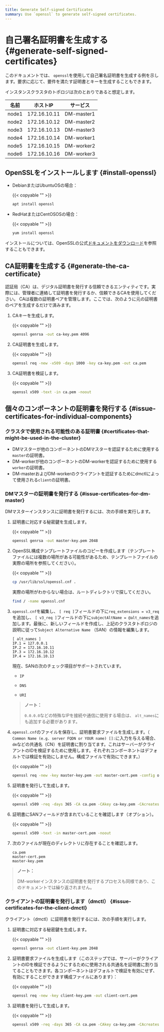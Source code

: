 ```yaml
---
title: Generate Self-signed Certificates
summary: Use `openssl` to generate self-signed certificates.
---
```


# 自己署名証明書を生成する {#generate-self-signed-certificates}

このドキュメントでは、 `openssl`を使用して自己署名証明書を生成する例を示します。要求に応じて、要件を満たす証明書とキーを生成することもできます。

インスタンスクラスタのトポロジは次のとおりであると想定します。

| 名前    | ホストIP        | サービス       |
| ----- | ------------ | ---------- |
| node1 | 172.16.10.11 | DM-master1 |
| node2 | 172.16.10.12 | DM-master2 |
| node3 | 172.16.10.13 | DM-master3 |
| node4 | 172.16.10.14 | DM-worker1 |
| node5 | 172.16.10.15 | DM-worker2 |
| node6 | 172.16.10.16 | DM-worker3 |

## OpenSSLをインストールします {#install-openssl}

-   DebianまたはUbuntuOSの場合：

    {{< copyable "" >}}

    ```bash
    apt install openssl
    ```

-   RedHatまたはCentOSOSの場合：

    {{< copyable "" >}}

    ```bash
    yum install openssl
    ```

インストールについては、OpenSSLの公式[ドキュメントをダウンロード](https://www.openssl.org/source/)を参照することもできます。

## CA証明書を生成する {#generate-the-ca-certificate}

認証局（CA）は、デジタル証明書を発行する信頼できるエンティティです。実際には、管理者に連絡して証明書を発行するか、信頼できるCAを使用してください。 CAは複数の証明書ペアを管理します。ここでは、次のように元の証明書のペアを生成するだけで済みます。

1.  CAキーを生成します。

    {{< copyable "" >}}

    ```bash
    openssl genrsa -out ca-key.pem 4096
    ```

2.  CA証明書を生成します。

    {{< copyable "" >}}

    ```bash
    openssl req -new -x509 -days 1000 -key ca-key.pem -out ca.pem
    ```

3.  CA証明書を検証します。

    {{< copyable "" >}}

    ```bash
    openssl x509 -text -in ca.pem -noout
    ```

## 個々のコンポーネントの証明書を発行する {#issue-certificates-for-individual-components}

### クラスタで使用される可能性のある証明書 {#certificates-that-might-be-used-in-the-cluster}

-   DMマスターが他のコンポーネントのDMマスターを認証するために使用する`master`の証明書。
-   DM-workerが他のコンポーネントのDM-workerを認証するために使用する`worker`の証明書。
-   DM-masterおよびDM-workerのクライアントを認証するためにdmctlによって使用される`client`の証明書。

### DMマスターの証明書を発行する {#issue-certificates-for-dm-master}

DMマスターインスタンスに証明書を発行するには、次の手順を実行します。

1.  証明書に対応する秘密鍵を生成します。

    {{< copyable "" >}}

    ```bash
    openssl genrsa -out master-key.pem 2048
    ```

2.  OpenSSL構成テンプレートファイルのコピーを作成します（テンプレートファイルには複数の場所がある可能性があるため、テンプレートファイルの実際の場所を参照してください）。

    {{< copyable "" >}}

    ```bash
    cp /usr/lib/ssl/openssl.cnf .
    ```

    実際の場所がわからない場合は、ルートディレクトリで探してください。

    ```bash
    find / -name openssl.cnf
    ```

3.  `openssl.cnf`を編集し、 `[ req ]`フィールドの下に`req_extensions = v3_req`を追加し、 `[ v3_req ]`フィールドの下に`subjectAltName = @alt_names`を追加します。最後に、新しいフィールドを作成し、上記のクラスタトポロジの説明に従って`Subject Alternative Name` （SAN）の情報を編集します。

    ```
    [ alt_names ]
    IP.1 = 127.0.0.1
    IP.2 = 172.16.10.11
    IP.3 = 172.16.10.12
    IP.4 = 172.16.10.13
    ```

    現在、SANの次のチェック項目がサポートされています。

    -   `IP`

    -   `DNS`

    -   `URI`

    > **ノート：**
    >
    > `0.0.0.0`などの特殊なIPを接続や通信に使用する場合は、 `alt_names`にも追加する必要があります。

4.  `openssl.cnf`のファイルを保存し、証明書要求ファイルを生成します。（ `Common Name (e.g. server FQDN or YOUR name) []:`に入力を与える場合、 `dm`などの共通名（CN）を証明書に割り当てます。これはサーバーがクライアントのIDを検証するために使用します。それぞれコンポーネントはデフォルトでは検証を有効にしません。構成ファイルで有効にできます。）

    {{< copyable "" >}}

    ```bash
    openssl req -new -key master-key.pem -out master-cert.pem -config openssl.cnf
    ```

5.  証明書を発行して生成します。

    {{< copyable "" >}}

    ```bash
    openssl x509 -req -days 365 -CA ca.pem -CAkey ca-key.pem -CAcreateserial -in master-cert.pem -out master-cert.pem -extensions v3_req -extfile openssl.cnf
    ```

6.  証明書にSANフィールドが含まれていることを確認します（オプション）。

    {{< copyable "" >}}

    ```bash
    openssl x509 -text -in master-cert.pem -noout
    ```

7.  次のファイルが現在のディレクトリに存在することを確認します。

    ```
    ca.pem
    master-cert.pem
    master-key.pem
    ```

> **ノート：**
>
> DM-workerインスタンスの証明書を発行するプロセスも同様であり、このドキュメントでは繰り返されません。

### クライアントの証明書を発行します（dmctl） {#issue-certificates-for-the-client-dmctl}

クライアント（dmctl）に証明書を発行するには、次の手順を実行します。

1.  証明書に対応する秘密鍵を生成します。

    {{< copyable "" >}}

    ```bash
    openssl genrsa -out client-key.pem 2048
    ```

2.  証明書要求ファイルを生成します（このステップでは、サーバーがクライアントのIDを検証できるようにするために使用される共通名を証明書に割り当てることもできます。各コンポーネントはデフォルトで検証を有効にせず、有効にすることができます構成ファイルにあります）：

    {{< copyable "" >}}

    ```bash
    openssl req -new -key client-key.pem -out client-cert.pem
    ```

3.  証明書を発行して生成します。

    {{< copyable "" >}}

    ```bash
    openssl x509 -req -days 365 -CA ca.pem -CAkey ca-key.pem -CAcreateserial -in client-cert.pem -out client-cert.pem
    ```
